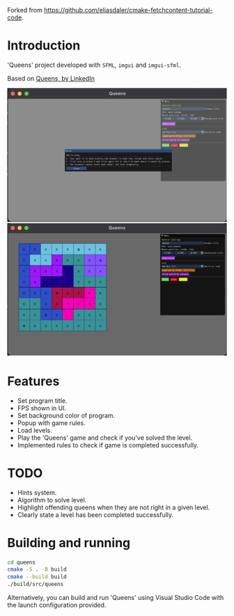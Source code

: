 Forked from https://github.com/eliasdaler/cmake-fetchcontent-tutorial-code.

# Introduction

'Queens' project developed with `SFML`, `imgui` and `imgui-sfml`.

Based on [Queens, by LinkedIn](https://www.linkedin.com/showcase/queens-game/)

[queens-game-screenshot]: images/overview_game.png
[queens-rules-screenshot]: images/overview_rules.png

[![Queens rules screenshot][queens-rules-screenshot]]()
[![Queens game screenshot][queens-game-screenshot]]()

# Features

- Set program title.
- FPS shown in UI.
- Set background color of program.
- Popup with game rules.
- Load levels.
- Play the 'Queens' game and check if you've solved the level.
- Implemented rules to check if game is completed successfully.

# TODO

- Hints system.
- Algorithm to solve level.
- Highlight offending queens when they are not right in a given level.
- Clearly state a level has been completed successfully.

# Building and running

```sh
cd queens
cmake -S . -B build
cmake --build build
./build/src/queens
```

Alternatively, you can build and run 'Queens' using Visual Studio Code with the launch configuration provided.
